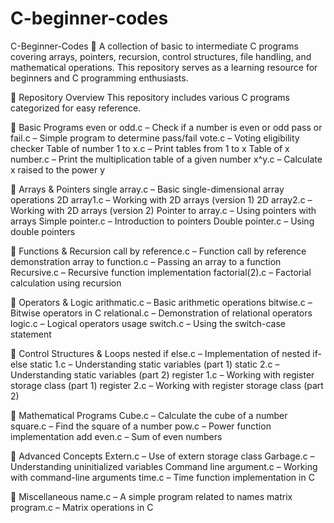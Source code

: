# C-beginner-codes
C-Beginner-Codes 🚀
A collection of basic to intermediate C programs covering arrays, pointers, recursion, control structures, file handling, and mathematical operations. This repository serves as a learning resource for beginners and C programming enthusiasts.

📂 Repository Overview
This repository includes various C programs categorized for easy reference.

🔹 Basic Programs
even or odd.c – Check if a number is even or odd
pass or fail.c – Simple program to determine pass/fail
vote.c – Voting eligibility checker
Table of number 1 to x.c – Print tables from 1 to x
Table of x number.c – Print the multiplication table of a given number
x^y.c – Calculate x raised to the power y

🔹 Arrays & Pointers
single array.c – Basic single-dimensional array operations
2D array1.c – Working with 2D arrays (version 1)
2D array2.c – Working with 2D arrays (version 2)
Pointer to array.c – Using pointers with arrays
Simple pointer.c – Introduction to pointers
Double pointer.c – Using double pointers

🔹 Functions & Recursion
call by reference.c – Function call by reference demonstration
array to function.c – Passing an array to a function
Recursive.c – Recursive function implementation
factorial(2).c – Factorial calculation using recursion

🔹 Operators & Logic
arithmatic.c – Basic arithmetic operations
bitwise.c – Bitwise operators in C
relational.c – Demonstration of relational operators
logic.c – Logical operators usage
switch.c – Using the switch-case statement

🔹 Control Structures & Loops
nested if else.c – Implementation of nested if-else
static 1.c – Understanding static variables (part 1)
static 2.c – Understanding static variables (part 2)
register 1.c – Working with register storage class (part 1)
register 2.c – Working with register storage class (part 2)

🔹 Mathematical Programs
Cube.c – Calculate the cube of a number
square.c – Find the square of a number
pow.c – Power function implementation
add even.c – Sum of even numbers

🔹 Advanced Concepts
Extern.c – Use of extern storage class
Garbage.c – Understanding uninitialized variables
Command line argument.c – Working with command-line arguments
time.c – Time function implementation in C

🔹 Miscellaneous
name.c – A simple program related to names
matrix program.c – Matrix operations in C
